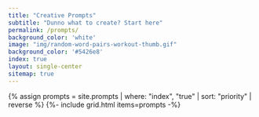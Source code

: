 ```yaml
---
title: "Creative Prompts"
subtitle: "Dunno what to create? Start here"
permalink: /prompts/
background_color: 'white'
image: "img/random-word-pairs-workout-thumb.gif"
background_color: '#5426e8'
index: true
layout: single-center
sitemap: true
---
```


{% assign prompts = site.prompts | where: "index", "true" | sort: "priority" | reverse %}
{%- include grid.html items=prompts -%}
